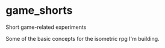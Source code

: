 # game_shorts

Short game-related experiments

Some of the basic concepts for the isometric rpg I'm building.

